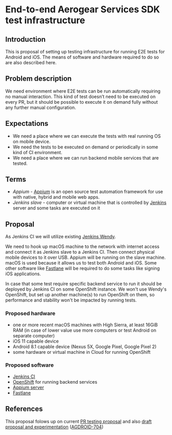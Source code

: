 # End-to-end Aerogear Services SDK test infrastructure

## Introduction

This is proposal of setting up testing infrastructure for running E2E tests for Android and iOS. The means of software and hardware required to do so are also described here.

## Problem description

We need environment where E2E tests can be run automatically requiring no manual interaction. This kind of test doesn’t need to be executed on every PR, but it should be possible to execute it on demand fully without any further manual configuration.

## Expectations

* We need a place where we can execute the tests with real running OS on mobile device.
* We need the tests to be executed on demand or periodically in some kind of CI environment.
* We need a place where we can run backend mobile services that are tested.

## Terms

* *Appium* - [Appium](http://appium.io/) is an open source test automation framework for use with native, hybrid and mobile web apps.
* *Jenkins slave* - computer or virtual machine that is controlled by [Jenkins](https://jenkins.io/) server and some tasks are executed on it

## Proposal

As Jenkins CI we will utilize existing [Jenkins Wendy](http://Jenkins-wendy.ci.feedhenry.org).

We need to hook up macOS machine to the network with internet access and connect it as Jenkins slave to a Jenkins CI. Then connect physical mobile devices to it over USB.
Appium will be running on the slave machine. macOS is used because it allows us to test both Android and iOS. Some other software like [Fastlane](https://fastlane.tools/) will be required to do some tasks like signing iOS applications.

In case that some test require specific backend service to run it should be deployed by Jenkins CI on some OpenShift instance. We won't use Wendy's OpenShift, but set up another machine(s) to run OpenShift on them, so performance and stability won't be impacted by running tests.

### Proposed hardware

* one or more recent macOS machines with High Sierra, at least 16GiB RAM (in case of lower value use more computers or test Android on separate computer)
* iOS 11 capable device
* Android 8.1 capable device (Nexus 5X, Google Pixel, Google Pixel 2)
* some hardware or virtual machine in Cloud for running OpenShift

### Proposed software

* [Jenkins CI](https://jenkins.io/)
* [OpenShift](https://www.openshift.com/) for running backend services
* [Appium server](http://appium.io/)
* [Fastlane](https://fastlane.tools/)

## References

This proposal folows up on current [PR testing proposal](pr-testing-guidelines-and-checklists.md) and also [draft proposal and experimentation](e2e_drafts/Android_SDK_E2E_Test_infrastructure_first_proposal.md) ([AGDROID-704](https://issues.jboss.org/browse/AGDROID-704))

